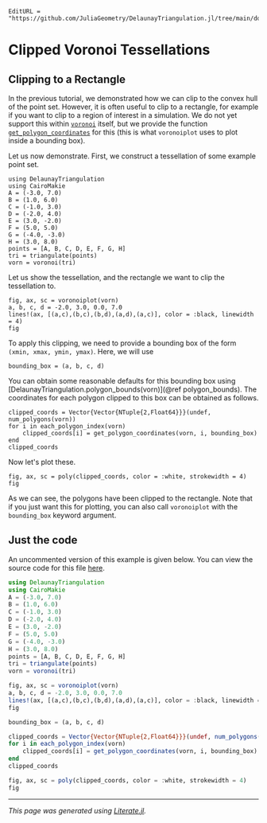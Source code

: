 ```@meta
EditURL = "https://github.com/JuliaGeometry/DelaunayTriangulation.jl/tree/main/docs/src/literate_tutorials/clipped_rectangle.jl"
```

# Clipped Voronoi Tessellations
## Clipping to a Rectangle

In the previous tutorial, we demonstrated how we can clip to
the convex hull of the point set. However, it is often useful to clip
to a rectangle, for example if you want to clip to a region of interest
in a simulation. We do not yet support this within [`voronoi`](@ref) itself,
but we provide the function [`get_polygon_coordinates`](@ref) for this (this is what
`voronoiplot` uses to plot inside a bounding box).

Let us now demonstrate. First, we construct a tessellation of
some example point set.

````@example clipped_rectangle
using DelaunayTriangulation
using CairoMakie
A = (-3.0, 7.0)
B = (1.0, 6.0)
C = (-1.0, 3.0)
D = (-2.0, 4.0)
E = (3.0, -2.0)
F = (5.0, 5.0)
G = (-4.0, -3.0)
H = (3.0, 8.0)
points = [A, B, C, D, E, F, G, H]
tri = triangulate(points)
vorn = voronoi(tri)
````

Let us show the tessellation, and the rectangle we want to clip
the tessellation to.

````@example clipped_rectangle
fig, ax, sc = voronoiplot(vorn)
a, b, c, d = -2.0, 3.0, 0.0, 7.0
lines!(ax, [(a,c),(b,c),(b,d),(a,d),(a,c)], color = :black, linewidth = 4)
fig
````

To apply this clipping, we need to provide a bounding box of the form
`(xmin, xmax, ymin, ymax)`. Here, we will use

````@example clipped_rectangle
bounding_box = (a, b, c, d)
````

You can obtain some reasonable defaults for this bounding box using
[DelaunayTriangulation.polygon_bounds(vorn)](@ref polygon_bounds).
The coordinates for each polygon clipped to this box can be obtained as follows.

````@example clipped_rectangle
clipped_coords = Vector{Vector{NTuple{2,Float64}}}(undef, num_polygons(vorn))
for i in each_polygon_index(vorn)
    clipped_coords[i] = get_polygon_coordinates(vorn, i, bounding_box)
end
clipped_coords
````

Now let's plot these.

````@example clipped_rectangle
fig, ax, sc = poly(clipped_coords, color = :white, strokewidth = 4)
fig
````

As we can see, the polygons have been clipped to the rectangle.
Note that if you just want this for plotting, you can also call `voronoiplot` with the
`bounding_box` keyword argument.
## Just the code
An uncommented version of this example is given below.
You can view the source code for this file [here](https://github.com/JuliaGeometry/DelaunayTriangulation.jl/tree/main/docs/src/literate_tutorials/clipped_rectangle.jl).

```julia
using DelaunayTriangulation
using CairoMakie
A = (-3.0, 7.0)
B = (1.0, 6.0)
C = (-1.0, 3.0)
D = (-2.0, 4.0)
E = (3.0, -2.0)
F = (5.0, 5.0)
G = (-4.0, -3.0)
H = (3.0, 8.0)
points = [A, B, C, D, E, F, G, H]
tri = triangulate(points)
vorn = voronoi(tri)

fig, ax, sc = voronoiplot(vorn)
a, b, c, d = -2.0, 3.0, 0.0, 7.0
lines!(ax, [(a,c),(b,c),(b,d),(a,d),(a,c)], color = :black, linewidth = 4)
fig

bounding_box = (a, b, c, d)

clipped_coords = Vector{Vector{NTuple{2,Float64}}}(undef, num_polygons(vorn))
for i in each_polygon_index(vorn)
    clipped_coords[i] = get_polygon_coordinates(vorn, i, bounding_box)
end
clipped_coords

fig, ax, sc = poly(clipped_coords, color = :white, strokewidth = 4)
fig
```

---

*This page was generated using [Literate.jl](https://github.com/fredrikekre/Literate.jl).*

